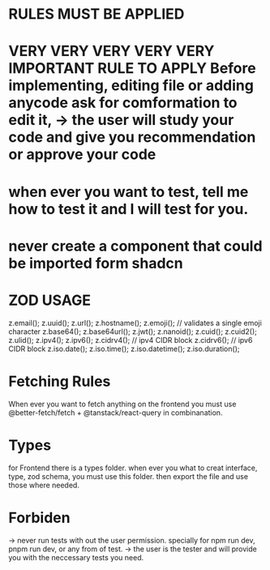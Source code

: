 # RULES MUST BE APPLIED

# VERY VERY VERY VERY VERY IMPORTANT RULE TO APPLY Before implementing, editing file or adding anycode ask for comformation to edit it, -> the  user will study your code and give you recommendation or approve your code

# when ever you want to test, tell me how to test it and I will test for you.

# never create a component that could be imported form shadcn

# ZOD USAGE
z.email();
z.uuid();
z.url();
z.hostname();
z.emoji();         // validates a single emoji character
z.base64();
z.base64url();
z.jwt();
z.nanoid();
z.cuid();
z.cuid2();
z.ulid();
z.ipv4();
z.ipv6();
z.cidrv4();        // ipv4 CIDR block
z.cidrv6();        // ipv6 CIDR block
z.iso.date();
z.iso.time();
z.iso.datetime();
z.iso.duration();

# Fetching Rules
When ever you want to fetch anything on the frontend you must use @better-fetch/fetch + @tanstack/react-query in combinanation.

# Types
for Frontend there is a types folder. 
when ever you what to creat interface, type, zod schema, you must use this folder. then export the file and use those where needed.


# Forbiden 
-> never run tests with out the user permission. specially for npm run dev, pnpm run dev, or any from of test.
-> the user is the tester and will provide you with the neccessary tests you need.

